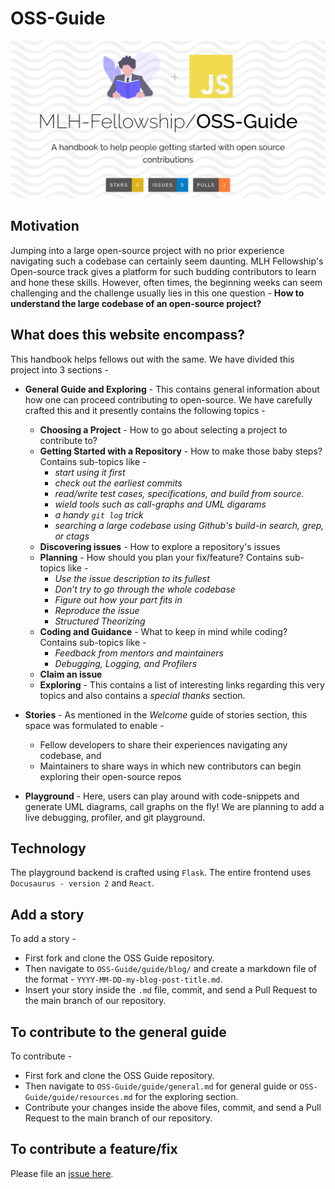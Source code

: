 # OSS-Guide

![README Landing Page](./OSS-Guide.png)

## Motivation

Jumping into a large open-source project with no prior experience navigating such a codebase can certainly seem daunting. MLH Fellowship's Open-source track gives a platform for such budding contributors to learn and hone these skills. However, often times, the beginning weeks can seem challenging and the challenge usually lies in this one question - **How to understand the large codebase of an open-source project?**

## What does this website encompass?

This handbook helps fellows out with the same. We have divided this project into 3 sections -

* **General Guide and Exploring** - This contains general information about how one can proceed contributing to open-source. We have carefully crafted this and it presently contains the following topics -

  * **Choosing a Project** - How to go about selecting a project to contribute to?
  * **Getting Started with a Repository** - How to make those baby steps? Contains sub-topics like -
    * _start using it first_
    * _check out the earliest commits_
    * _read/write test cases, specifications, and build from source._
    * _wield tools such as call-graphs and UML digarams_
    * _a handy `git log` trick_
    * _searching a large codebase using Github's build-in search, grep, or ctags_
  * **Discovering issues** - How to explore a repository's issues
  * **Planning** - How should you plan your fix/feature? Contains sub-topics like - 
    * _Use the issue description to its fullest_
    * _Don’t try to go through the whole codebase_
    * _Figure out how your part fits in_
    * _Reproduce the issue_
    * _Structured Theorizing_
  * **Coding and Guidance** - What to keep in mind while coding? Contains sub-topics like - 
    * _Feedback from mentors and maintainers_
    * _Debugging, Logging, and Profilers_
  * **Claim an issue**
  * **Exploring** - This contains a list of interesting links regarding this very topics and also contains a _special thanks_ section.

* **Stories** - As mentioned in the *Welcome* guide of stories section, this space was formulated to enable -
  * Fellow developers to share their experiences navigating any codebase, and
  * Maintainers to share ways in which new contributors can begin exploring their open-source repos

* **Playground** - Here, users can play around with code-snippets and generate UML diagrams, call graphs on the fly! We are planning to add a live debugging, profiler, and git playground.

## Technology

The playground backend is crafted using `Flask`. The entire frontend uses `Docusaurus - version 2` and `React`.

## Add a story

To add a story -

* First fork and clone the OSS Guide repository.
* Then navigate to `OSS-Guide/guide/blog/` and create a markdown file of the format - `YYYY-MM-DD-my-blog-post-title.md`.
* Insert your story inside the `.md` file, commit, and send a Pull Request to the main branch of our repository.

## To contribute to the general guide

To contribute -

* First fork and clone the OSS Guide repository.
* Then navigate to `OSS-Guide/guide/general.md` for general guide or `OSS-Guide/guide/resources.md` for the exploring section.
* Contribute your changes inside the above files, commit, and send a Pull Request to the main branch of our repository.

## To contribute a feature/fix

Please file an [issue here](https://github.com/MLH-Fellowship/OSS-Guide/issues).
